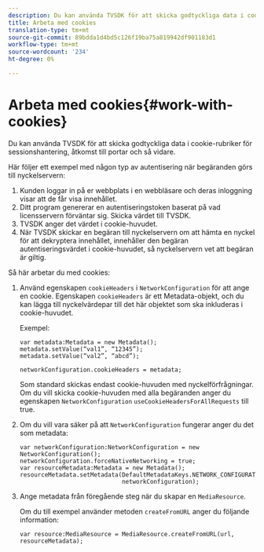 ```yaml
---
description: Du kan använda TVSDK för att skicka godtyckliga data i cookie-rubriker för sessionshantering, åtkomst till portar och så vidare.
title: Arbeta med cookies
translation-type: tm+mt
source-git-commit: 89bdda1d4bd5c126f19ba75a819942df901183d1
workflow-type: tm+mt
source-wordcount: '234'
ht-degree: 0%

---
```



# Arbeta med cookies{#work-with-cookies}

Du kan använda TVSDK för att skicka godtyckliga data i cookie-rubriker för sessionshantering, åtkomst till portar och så vidare.

Här följer ett exempel med någon typ av autentisering när begäranden görs till nyckelservern:

1. Kunden loggar in på er webbplats i en webbläsare och deras inloggning visar att de får visa innehållet.
1. Ditt program genererar en autentiseringstoken baserat på vad licensservern förväntar sig. Skicka värdet till TVSDK.
1. TVSDK anger det värdet i cookie-huvudet.
1. När TVSDK skickar en begäran till nyckelservern om att hämta en nyckel för att dekryptera innehållet, innehåller den begäran autentiseringsvärdet i cookie-huvudet, så nyckelservern vet att begäran är giltig.

Så här arbetar du med cookies:

1. Använd egenskapen `cookieHeaders` i `NetworkConfiguration` för att ange en cookie. Egenskapen `cookieHeaders` är ett Metadata-objekt, och du kan lägga till nyckelvärdepar till det här objektet som ska inkluderas i cookie-huvudet.

   Exempel:

   ```
   var metadata:Metadata = new Metadata(); 
   metadata.setValue(“val1”, “12345”); 
   metadata.setValue(“val2”, “abcd”); 
   
   networkConfiguration.cookieHeaders = metadata;
   ```

   Som standard skickas endast cookie-huvuden med nyckelförfrågningar. Om du vill skicka cookie-huvuden med alla begäranden anger du egenskapen `NetworkConfiguration` `useCookieHeadersForAllRequests` till true.

1. Om du vill vara säker på att `NetworkConfiguration` fungerar anger du det som metadata:

   ```
   var networkConfiguration:NetworkConfiguration = new NetworkConfiguration(); 
   networkConfiguration.forceNativeNetworking = true; 
   var resourceMetadata:Metadata = new Metadata(); 
   resourceMetadata.setMetadata(DefaultMetadataKeys.NETWORK_CONFIGURATION_KEY,  
                                networkConfiguration);
   ```

1. Ange metadata från föregående steg när du skapar en `MediaResource`.

   Om du till exempel använder metoden `createFromURL` anger du följande information:

   ```
   var resource:MediaResource = MediaResource.createFromURL(url, resourceMetadata);
   ```

